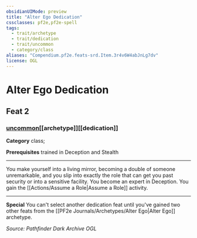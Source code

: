 ```yaml
---
obsidianUIMode: preview
title: "Alter Ego Dedication"
cssclasses: pf2e,pf2e-spell
tags:
  - trait/archetype
  - trait/dedication
  - trait/uncommon
  - category/class
aliases: "Compendium.pf2e.feats-srd.Item.3r4v6W4abJnLg7dv"
license: OGL
---
```

# Alter Ego Dedication
## Feat 2
### [uncommon](uncommon "Uncommon Rarity Trait")[[archetype]][[dedication]]

**Category** class; 



**Prerequisites** trained in Deception and Stealth
* * *
You make yourself into a living mirror, becoming a double of someone unremarkable, and you slip into exactly the role that can get you past security or into a sensitive facility. You become an expert in Deception. You gain the [[Actions/Assume a Role|Assume a Role]] activity.

* * *

**Special** You can't select another dedication feat until you've gained two other feats from the [[PF2e Journals/Archetypes/Alter Ego|Alter Ego]] archetype.

*Source: Pathfinder Dark Archive*
*OGL*